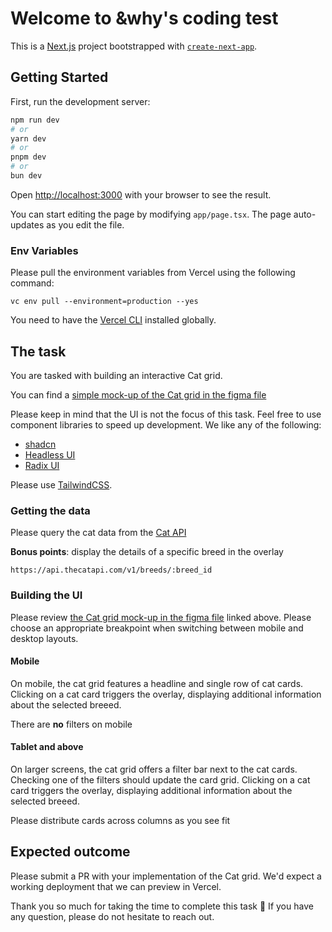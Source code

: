 # Welcome to &why's coding test

This is a [Next.js](https://nextjs.org/) project bootstrapped with [`create-next-app`](https://github.com/vercel/next.js/tree/canary/packages/create-next-app).

## Getting Started

First, run the development server:

```bash
npm run dev
# or
yarn dev
# or
pnpm dev
# or
bun dev
```

Open [http://localhost:3000](http://localhost:3000) with your browser to see the result.

You can start editing the page by modifying `app/page.tsx`. The page auto-updates as you edit the file.

### Env Variables
Please pull the environment variables from Vercel using the following command:
```
vc env pull --environment=production --yes
```
You need to have the [Vercel CLI](https://vercel.com/docs/cli) installed globally.


## The task
You are tasked with building an interactive Cat grid.

You can find a [simple mock-up of the Cat grid in the figma file](https://www.figma.com/file/QaAUTjri39HPaSUTEoMfWQ/Cat-Grid?type=design&node-id=0%3A1&mode=dev)

Please keep in mind that the UI is not the focus of this task. Feel free to use component libraries to speed up development. We like any of the following:
* [shadcn](https://ui.shadcn.com/)
* [Headless UI](https://headlessui.com/)
* [Radix UI](https://www.radix-ui.com/)

Please use [TailwindCSS](https://tailwindcss.com/).

### Getting the data
Please query the cat data from the [Cat API](https://developers.thecatapi.com)

**Bonus points**: display the details of a specific breed in the overlay
```
https://api.thecatapi.com/v1/breeds/:breed_id
```

### Building the UI
Please review [the Cat grid mock-up in the figma file](https://www.figma.com/file/QaAUTjri39HPaSUTEoMfWQ/Cat-Grid?type=design&node-id=0%3A1&mode=dev) linked above. Please choose an appropriate breakpoint when switching between mobile and desktop layouts.

#### Mobile
On mobile, the cat grid features a headline and single row of cat cards. Clicking on a cat card triggers the overlay, displaying additional information about the selected breeed.

There are **no** filters on mobile

#### Tablet and above
On larger screens, the cat grid offers a filter bar next to the cat cards. Checking one of the filters should update the card grid. Clicking on a cat card triggers the overlay, displaying additional information about the selected breeed.

Please distribute cards across columns as you see fit

## Expected outcome
Please submit a PR with your implementation of the Cat grid. We'd expect a working deployment that we can preview in Vercel.

Thank you so much for taking the time to complete this task 🙏
If you have any question, please do not hesitate to reach out.

